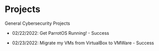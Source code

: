 # Projects
General Cybersecurity Projects

- 02/22/2022: Get ParrotOS Running! - Success

- 02/23/2022: Migrate my VMs from VirtualBox to VMWare - Success
